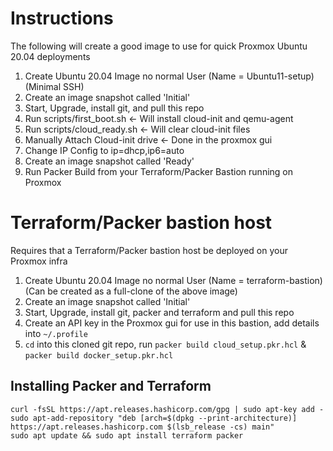 # Instructions

The following will create a good image to use for quick Proxmox Ubuntu 20.04
deployments

1. Create Ubuntu 20.04 Image no normal User (Name = Ubuntu11-setup) (Minimal SSH)
2. Create an image snapshot called 'Initial'
3. Start, Upgrade, install git, and pull this repo
4. Run scripts/first_boot.sh <- Will install cloud-init and qemu-agent
5. Run scripts/cloud_ready.sh <- Will clear cloud-init files
6. Manually Attach Cloud-init drive <- Done in the proxmox gui
7. Change IP Config to ip=dhcp,ip6=auto
8. Create an image snapshot called 'Ready'
9. Run Packer Build from your Terraform/Packer Bastion running on Proxmox

# Terraform/Packer bastion host

Requires that a Terraform/Packer bastion host be deployed on your Proxmox
infra

1. Create Ubuntu 20.04 Image no normal User (Name = terraform-bastion)
   (Can be created as a full-clone of the above image)
2. Create an image snapshot called 'Initial'
3. Start, Upgrade, install git, packer and terraform and pull this repo
4. Create an API key in the Proxmox gui for use in this bastion, add
   details into `~/.profile`
5. `cd` into this cloned git repo, run `packer build cloud_setup.pkr.hcl` &
   `packer build docker_setup.pkr.hcl`

## Installing Packer and Terraform

```
curl -fsSL https://apt.releases.hashicorp.com/gpg | sudo apt-key add -
sudo apt-add-repository "deb [arch=$(dpkg --print-architecture)] https://apt.releases.hashicorp.com $(lsb_release -cs) main"
sudo apt update && sudo apt install terraform packer
```
